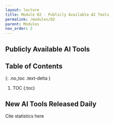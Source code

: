 ```yaml
---
layout: lecture
title: Module 02 - Publicly Available AI Tools
permalink: /modules/02
parent: Modules
nav_order: 2
---
```


## Publicly Available AI Tools


## Table of Contents
{: .no_toc .text-delta }

1. TOC
{:toc}


## New AI Tools Released Daily
Cite statistics here